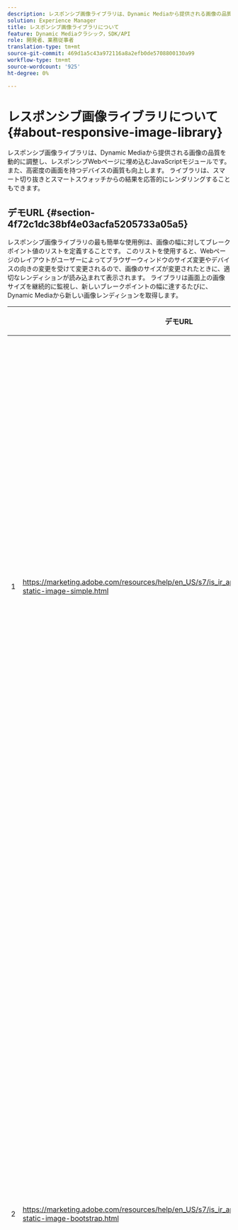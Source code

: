 ```yaml
---
description: レスポンシブ画像ライブラリは、Dynamic Mediaから提供される画像の品質を動的に調整し、レスポンシブWebページに埋め込むJavaScriptモジュールです。 また、高密度の画面を持つデバイスの画質も向上します。 ライブラリは、スマート切り抜きとスマートスウォッチからの結果を応答的にレンダリングすることもできます。
solution: Experience Manager
title: レスポンシブ画像ライブラリについて
feature: Dynamic Mediaクラシック，SDK/API
role: 開発者、業務従事者
translation-type: tm+mt
source-git-commit: 469d1a5c43a972116a8a2efb0de5708800130a99
workflow-type: tm+mt
source-wordcount: '925'
ht-degree: 0%

---
```



# レスポンシブ画像ライブラリについて{#about-responsive-image-library}

レスポンシブ画像ライブラリは、Dynamic Mediaから提供される画像の品質を動的に調整し、レスポンシブWebページに埋め込むJavaScriptモジュールです。 また、高密度の画面を持つデバイスの画質も向上します。 ライブラリは、スマート切り抜きとスマートスウォッチからの結果を応答的にレンダリングすることもできます。

## デモURL {#section-4f72c1dc38bf4e03acfa5205733a05a5}

レスポンシブ画像ライブラリの最も簡単な使用例は、画像の幅に対してブレークポイント値のリストを定義することです。 このリストを使用すると、Webページのレイアウトがユーザーによってブラウザーウィンドウのサイズ変更やデバイスの向きの変更を受けて変更されるので、画像のサイズが変更されたときに、適切なレンディションが読み込まれて表示されます。 ライブラリは画面上の画像サイズを継続的に監視し、新しいブレークポイントの幅に達するたびに、Dynamic Mediaから新しい画像レンディションを取得します。

<table id="table_3D3D3991B802461A888E1093C1217D26"> 
 <thead> 
  <tr> 
   <th colname="col01" class="entry"> </th> 
   <th colname="col1" class="entry"> <p>デモURL </p> </th> 
   <th colname="col2" class="entry"> <p>説明 </p> </th> 
  </tr> 
 </thead>
 <tbody> 
  <tr> 
   <td colname="col01"> <p>1 </p> </td> 
   <td colname="col1"> <p> <a href="https://marketing.adobe.com/resources/help/en_US/s7/is_ir_api/is_api/samples/responsive-static-image-simple.html" scope="external" format="https"> https://marketing.adobe.com/resources/help/en_US/s7/is_ir_api/is_api/samples/responsive-static-image-simple.html  </a> </p> <p> 
     <!-- http://sasha.s7qa.com/jira-bugs/S7-7729/responsive-static-image-simple.htm--> </p> </td> 
   <td colname="col2"> <p>以下は、レスポンシブ画像がWebページの幅の50%を占めるコンテナ内にある簡単な例です。 ブラウザーウィンドウのサイズが変更されるたびに、コンテナーの幅が変わります。 イメージの幅が、設定されたブレークポイントの1つ（200、400、600、800ピクセルで設定されている）に達すると、新しいレンディションがダウンロードされ、表示されます。 目標は、不要な大きい画像を読み込まないようにし、ネットワークの帯域幅を節約することです。 </p> <p>URLをクリックしてWebページを開き、ブラウザーウィンドウのサイズを変更し、ネットワークトラフィックを監視します。 </p> </td> 
  </tr> 
  <tr> 
   <td colname="col01"> <p>2 </p> </td> 
   <td colname="col1"> <p> <a href="https://marketing.adobe.com/resources/help/en_US/s7/is_ir_api/is_api/samples/responsive-static-image-bootstrap.html" format="https" scope="external"> https://marketing.adobe.com/resources/help/en_US/s7/is_ir_api/is_api/samples/responsive-static-image-bootstrap.html  </a> </p> <p> 
     <!-- http://sasha.s7qa.com/jira-bugs/S7-7729/responsive-static-image-bootstrap.htm--> </p> </td> 
   <td colname="col2"> <p>次のBootstrap例は、Webページでの同じ使用例を示しています。 BootstrapCSSに従って、レスポンシブ画像を追加するレイアウトセルは、次のいずれかの幅になります。360、720および940ピクセル。 これらは、レスポンシブ画像ライブラリにブレークポイントとして渡される正確な値です。 そのため、Dynamic Mediaは、クライアントのネットワーク帯域幅が有効に使用されるようにします。 また、現在のWebページのレイアウトに合わせて、画像が必要なサイズで表示され、クライアント側のブラウザーの拡大/縮小による視覚的な影響を受けません。 </p> <p>URLをクリックしてWebページを開き、ブラウザーウィンドウのサイズを変更して異なるレイアウトブレークポイントに到達し、ネットワークトラフィックを監視します。 </p> <p>より高度な使用例として、異なる画像プリセット、画像サービングコマンド、またはその両方を異なるブレークポイント値に関連付けることがあります。 </p> </td> 
  </tr> 
  <tr> 
   <td colname="col01"> <p>3 </p> </td> 
   <td colname="col1"> <p> <a href="https://marketing.adobe.com/resources/help/en_US/s7/is_ir_api/is_api/samples/image-presets.html" format="https" scope="external"> https://marketing.adobe.com/resources/help/en_US/s7/is_ir_api/is_api/samples/image-presets.html  </a> </p> <p> 
     <!--http://sasha.s7qa.com/jira-bugs/S7-7729/image-presets.html--> </p> </td> 
   <td colname="col2"> <p>次の例では、異なるブレークポイントサイズに対して、異なる画質と形式の画像プリセットを使用します。 小さいブレークポイントの場合は、低画質プリセットが適用され、画像サービングから強制的に6色に圧縮されたGIF画像が返されます。 中程度のブレークポイントは、高圧縮のJPEG用に設定された画像プリセットを使用しています。 最大のブレークポイントは、可逆圧縮形式のPNGを使用した高品質画像プリセットに関連付けられます。 この方法により、大きい画面のデバイスの帯域幅と処理能力が大きいという前提に基づいて、高品質の画像がそのようなデバイスに配信されます。 </p> <p>URLをクリックしてWebページを開き、Webブラウザーウィンドウのサイズを大きくして小さくし、画質が低下するのを確認します。 </p> </td> 
  </tr> 
  <tr> 
   <td colname="col01"> <p>4 </p> </td> 
   <td colname="col1"> <p> <a href="https://marketing.adobe.com/resources/help/en_US/s7/is_ir_api/is_api/samples/crops.html" format="https" scope="external"> https://marketing.adobe.com/resources/help/en_US/s7/is_ir_api/is_api/samples/crops.html  </a> </p> <p> 
     <!--http://sasha.s7qa.com/jira-bugs/S7-7729/crops.html--> </p> </td> 
   <td colname="col2"> <p>画像プリセットに加えて、特定の画像サービングコマンドをブレークポイントに関連付けることができます。 次の例は、画面上の画像サイズが小さくなるにつれて、バナー画像を目標領域に合わせて徐々に切り抜く方法を示しています。 ここでは、最大のブレークポイントには画像サービングコマンドがまったくないので、バナーの画像は完全に表示されます。 中程度のブレークポイントでは、中程度の切り抜きが適用され、「実行中」というテキストを持つランナーのみが表示されます。 小さいブレークポイントでは、より多くの切り抜きが適用され、製品のみが表示されます。 </p> <p>URLをクリックしてWebページを開き、ブラウザーウィンドウのサイズを変更します。 大きい方のサイズから小さい方のサイズに移動するに従って、徐々に画像が切り抜かれることに注意してください。 </p> </td> 
  </tr> 
  <tr> 
   <td colname="col01"> <p>5 </p> </td> 
   <td colname="col1"> <p> <a href="https://marketing.adobe.com/resources/help/en_US/s7/is_ir_api/is_api/samples/template.html" format="https" scope="external"> https://marketing.adobe.com/resources/help/en_US/s7/is_ir_api/is_api/samples/template.html  </a> </p> <p> 
     <!--http://sasha.s7qa.com/jira-bugs/S7-7729/template.html--> </p> </td> 
   <td colname="col2"> <p>また、画像サービングコマンドと画像サービングテンプレートを使用して、画像サイズに基づいて特定のテンプレートパラメータを制御することもできます。 次の例では、テキストオーバーレイのフォントサイズが<span class="codeph"> $fontsize </span>パラメーターを使用してパラメータ化されている場合に、画像サービングテンプレートを使用します。 レスポンシブ画像は、テキストが常に読み取り可能な状態を保つために、小さい画像サイズには大きいフォントサイズを使用するように設定されています。 </p> </td> 
  </tr> 
 </tbody> 
</table>

## 必要システム構成 {#section-35ea9e9c79cc43d7bcefdc240340fba4}

**サーバのハードウェアとソフトウェア**

* Dynamic Media画像サービング6.0.1以降。

**クライアントブラウザーの最小要件**

* Microsoft® Windows® 7以降Mac OS X 10.8以降。
* Firefox 23、Safari 6、Chrome 29、IE 9以降。
* iOS 6以降。
* iPhone3GS以降およびiPad2以降（ネイティブブラウザーのみ）で認定。
* Android OS 2.3以降。
* モバイルデバイス上のInternet Explorerは、現時点ではサポートされていません。

